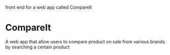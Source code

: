 front end for a web app called CompareIt

# CompareIt
A web app that allow users to compare product on sale
from various brands by searching a certain product
